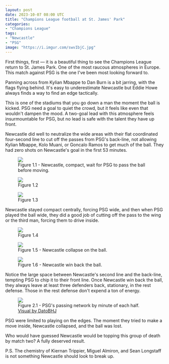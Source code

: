 ```yaml
---
layout: post
date: 2023-10-07 08:00 UTC
title: "Champions League football at St. James' Park"
categories:
- "Champions League"
tags:
- "Newcastle"
- "PSG"
image: "https://i.imgur.com/swvIbjC.jpg"
---
```


First things, first — it is a beautiful thing to see the Champions League return to St. James Park. One of the most raucous atmospheres in Europe. This match against PSG is the one I've been most looking forward to. 

<!---more--->

Panning across from Kylian Mbappe to Dan Burn is a bit jarring, with the flags flying behind. It's easy to underestimate Newcastle but Eddie Howe always finds a way to find an edge tactically.

This is one of the stadiums that you go down a man the moment the ball is kicked. PSG need a goal to quiet the crowd, but it feels like even that wouldn't dampen the mood. A two-goal lead with this atmosphere feels insurmountable for PSG, but no lead is safe with the talent they have up front. 

Newcastle did well to neutralize the wide areas with their flat coordinated four-second line to cut off the passes from PSG's back-line, not allowing Kylian Mbappe, Kolo Muani, or Goncalo Ramos to get much of the ball. They had zero shots on Newcastle's goal in the first 53 minutes.

<figure>
    <img src="https://i.imgur.com/swvIbjC.jpg">
    <figcaption>Figure 1.1 - Newcastle, compact, wait for PSG to pass the ball before moving.</figcaption>
</figure>

<figure>
    <img src="https://i.imgur.com/WXgu3c5.jpg">
    <figcaption>Figure 1.2</figcaption>
</figure>

<figure>
    <img src="https://i.imgur.com/OQ5ZkBt.jpg">
    <figcaption>Figure 1.3 </figcaption>
</figure>

Newcastle stayed compact centrally, forcing PSG wide, and then when PSG played the ball wide, they did a good job of cutting off the pass to the wing or the third man, forcing them to drive inside.

<figure>
    <img src="https://i.imgur.com/iWnvQr2.jpg">
    <figcaption>Figure 1.4 </figcaption>
</figure>

<figure>
    <img src="https://i.imgur.com/E9wyQtI.jpg">
    <figcaption>Figure 1.5 - Newcastle collapse on the ball.</figcaption>
</figure>

<figure>
    <img src="https://i.imgur.com/dw8dn06.jpg">
    <figcaption>Figure 1.6 - Newcastle win back the ball.</figcaption>
</figure>

Notice the large space between Newcastle's second line and the back-line, tempting PSG to chip it to their front line. Once Newcastle win back the ball, they always leave at least three defenders back, stationary, in the rest defense. Those in the rest defense don't expend a ton of energy.

<figure>
    <img src="https://i.imgur.com/eGmG002.jpg">
    <figcaption>Figure 2.1 - PSG's passing network by minute of each half. <a href="https://x.com/datobhj/status/1709682176579784915?s=46&t=YC8lQJTh43E_mBQW40Ct2g">Visual by DatoBHJ</a></figcaption>
</figure>

PSG were limited to playing on the edges. The moment they tried to make a move inside, Newcastle collapsed, and the ball was lost.

Who would have guessed Newcastle would be topping this group of death by match two? A fully deserved result.

P.S. The chemistry of Kiernan Trippier, Miguel Almiron, and Sean Longstaff is not something Newcastle should look to break up.

